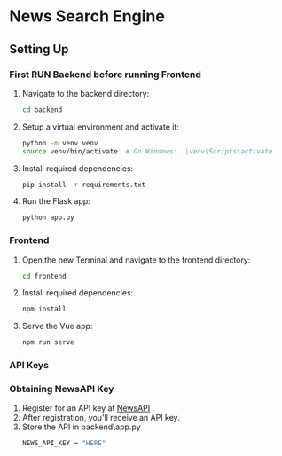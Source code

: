 # News Search Engine

## Setting Up

### First RUN Backend before running Frontend

1. Navigate to the backend directory:
    ```bash
    cd backend
    ```

2. Setup a virtual environment and activate it:
    ```bash
    python -m venv venv
    source venv/bin/activate  # On Windows: .\venv\Scripts\activate
    ```

3. Install required dependencies:
    ```bash
    pip install -r requirements.txt
    ```

4. Run the Flask app:
    ```bash
    python app.py
    ```

### Frontend

1. Open the new Terminal and navigate to the frontend directory:
    ```bash
    cd frontend
    ```

2. Install required dependencies:
    ```bash
    npm install
    ```

3. Serve the Vue app:
    ```bash
    npm run serve
    ```

### API Keys

### Obtaining NewsAPI Key

1. Register for an API key at [NewsAPI](https://newsapi.org/register) .
2. After registration, you'll receive an API key.
3. Store the API in backend\app.py 
    ```bash
    NEWS_API_KEY = "HERE"    
    ```
    




    
